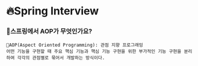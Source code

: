 # 🔥Spring Interview
  
### 🌳스프링에서 AOP가 무엇인가요?
```
🌳AOP(Aspect Oriented Programming): 관점 지향 프로그래밍   
어떤 기능을 구현할 때 주요 핵심 기능과 핵심 기능 구현을 위한 부가적인 기능 구현을 분리하여 각각의 관점별로 묶어서 개발하는 방식이다.
```

